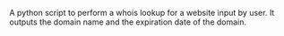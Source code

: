 A python script to perform a whois lookup for a website input by user. It outputs the domain name and the expiration date of the domain.